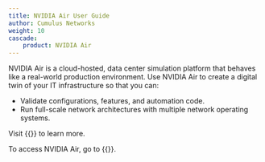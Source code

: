 ```yaml
---
title: NVIDIA Air User Guide
author: Cumulus Networks
weight: 10
cascade:
    product: NVIDIA Air
---
```


NVIDIA Air is a cloud-hosted, data center simulation platform that behaves like a real-world production environment. Use NVIDIA Air to create a digital twin of your IT infrastructure so that you can:
- Validate configurations, features, and automation code.
- Run full-scale network architectures with multiple network operating systems.

Visit {{<exlink url="https://www.nvidia.com/en-us/networking/ethernet-switching/air/" text="NVIDIA Air's product site">}} to learn more.

To access NVIDIA Air, go to {{<exlink url="https://air.nvidia.com" text="air.nvidia.com">}}.
